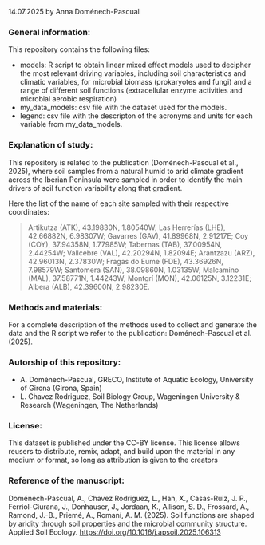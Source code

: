 14.07.2025 by Anna Doménech-Pascual

### General information:
This repository contains the following files:
- models: R script to obtain linear mixed effect models used to decipher the most relevant driving variables, including soil characteristics and climatic variables, for microbial biomass (prokaryotes and fungi) and a range of different soil functions (extracellular enzyme activities and microbial aerobic respiration)
- my_data_models: csv file with the dataset used for the models.
- legend: csv file with the descripton of the acronyms and units for each variable from my_data_models.

### Explanation of study:
This repository is related to the publication (Doménech-Pascual et al., 2025), where soil samples from a natural humid to arid climate gradient across the Iberian Peninsula were sampled in order to identify the main drivers of soil function variability along that gradient.

Here the list of the name of each site sampled with their respective coordinates:
  > Artikutza (ATK), 43.19830N, 1.80540W; Las Herrerías (LHE), 42.66882N, 6.98307W; Gavarres (GAV), 41.89968N, 2.91217E; Coy (COY), 37.94358N, 1.77985W; Tabernas (TAB), 37.00954N, 2.44254W; Vallcebre (VAL), 42.20294N, 1.82094E; Arantzazu (ARZ), 42.96013N, 2.37830W; Fragas do Eume (FDE), 43.36926N, 7.98579W; Santomera (SAN), 38.09860N, 1.03135W; Malcamino (MAL), 37.58771N, 1.44243W; Montgrí (MON), 42.06125N, 3.12231E; Albera (ALB), 42.39600N, 2.98230E.


### Methods and materials:
For a complete description of the methods used to collect and generate the data and the R script we refer to the publication: Doménech-Pascual et al. (2025).

### Autorship of this repository:
- A. Doménech-Pascual, GRECO, Institute of Aquatic Ecology, University of Girona (Girona, Spain)
- L. Chavez Rodriguez, Soil Biology Group, Wageningen University & Research (Wageningen, The Netherlands)

### License:
This dataset is published under the CC-BY license.
This license allows reusers to distribute, remix, adapt, and build upon the material in any medium or format, so long as attribution is given to the creators


### Reference of the manuscript:
Doménech-Pascual, A., Chavez Rodriguez, L., Han, X., Casas-Ruiz, J. P., Ferriol-Ciurana, J., Donhauser, J., Jordaan, K., Allison, S. D., Frossard, A., Ramond, J.-B., Priemé, A., Romaní, A. M. (2025). Soil functions are shaped by aridity through soil properties and the microbial community structure. Applied Soil Ecology. https://doi.org/10.1016/j.apsoil.2025.106313
